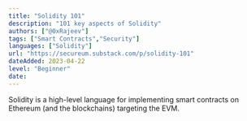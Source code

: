 ```yaml
---
title: "Solidity 101"
description: "101 key aspects of Solidity"
authors: ["@0xRajeev"]
tags: ["Smart Contracts","Security"]
languages: ["Solidity"]
url: "https://secureum.substack.com/p/solidity-101"
dateAdded: 2023-04-22
level: "Beginner"
date: 
---
```


Solidity is a high-level language for implementing smart contracts on Ethereum (and the blockchains) targeting the EVM. 
